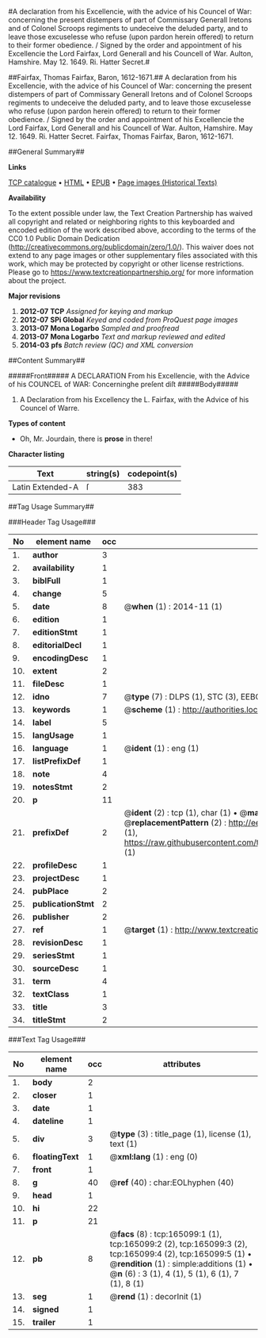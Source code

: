 #A declaration from his Excellencie, with the advice of his Councel of War: concerning the present distempers of part of Commissary Generall Iretons and of Colonel Scroops regiments to undeceive the deluded party, and to leave those excuselesse who refuse (upon pardon herein offered) to return to their former obedience. / Signed by the order and appointment of his Excellencie the Lord Fairfax, Lord Generall and his Councell of War. Aulton, Hamshire. May 12. 1649. Ri. Hatter Secret.#

##Fairfax, Thomas Fairfax, Baron, 1612-1671.##
A declaration from his Excellencie, with the advice of his Councel of War: concerning the present distempers of part of Commissary Generall Iretons and of Colonel Scroops regiments to undeceive the deluded party, and to leave those excuselesse who refuse (upon pardon herein offered) to return to their former obedience. / Signed by the order and appointment of his Excellencie the Lord Fairfax, Lord Generall and his Councell of War. Aulton, Hamshire. May 12. 1649. Ri. Hatter Secret.
Fairfax, Thomas Fairfax, Baron, 1612-1671.

##General Summary##

**Links**

[TCP catalogue](http://www.ota.ox.ac.uk/tcp/)  • 
[HTML](http://tei.it.ox.ac.uk/tcp/Texts-HTML/free/A82/A82082.html)  • 
[EPUB](http://tei.it.ox.ac.uk/tcp/Texts-EPUB/free/A82/A82082.epub) • 
[Page images (Historical Texts)](https://historicaltexts.jisc.ac.uk/eebo-99864002e)

**Availability**

To the extent possible under law, the Text Creation Partnership has waived all copyright and related or neighboring rights to this keyboarded and encoded edition of the work described above, according to the terms of the CC0 1.0 Public Domain Dedication (http://creativecommons.org/publicdomain/zero/1.0/). This waiver does not extend to any page images or other supplementary files associated with this work, which may be protected by copyright or other license restrictions. Please go to https://www.textcreationpartnership.org/ for more information about the project.

**Major revisions**

1. __2012-07__ __TCP__ *Assigned for keying and markup*
1. __2012-07__ __SPi Global__ *Keyed and coded from ProQuest page images*
1. __2013-07__ __Mona Logarbo__ *Sampled and proofread*
1. __2013-07__ __Mona Logarbo__ *Text and markup reviewed and edited*
1. __2014-03__ __pfs__ *Batch review (QC) and XML conversion*

##Content Summary##

#####Front#####
A DECLARATION From his Excellencie, with the Advice of his COUNCEL of WAR: Concerninghe preſent diſt
#####Body#####

1. A Declaration from his Excellency the L. Fairfax, with the Advice of his Councel of Warre.

**Types of content**

  * Oh, Mr. Jourdain, there is **prose** in there!

**Character listing**


|Text|string(s)|codepoint(s)|
|---|---|---|
|Latin Extended-A|ſ|383|

##Tag Usage Summary##

###Header Tag Usage###

|No|element name|occ|attributes|
|---|---|---|---|
|1.|__author__|3||
|2.|__availability__|1||
|3.|__biblFull__|1||
|4.|__change__|5||
|5.|__date__|8| @__when__ (1) : 2014-11 (1)|
|6.|__edition__|1||
|7.|__editionStmt__|1||
|8.|__editorialDecl__|1||
|9.|__encodingDesc__|1||
|10.|__extent__|2||
|11.|__fileDesc__|1||
|12.|__idno__|7| @__type__ (7) : DLPS (1), STC (3), EEBO-CITATION (1), PROQUEST (1), VID (1)|
|13.|__keywords__|1| @__scheme__ (1) : http://authorities.loc.gov/ (1)|
|14.|__label__|5||
|15.|__langUsage__|1||
|16.|__language__|1| @__ident__ (1) : eng (1)|
|17.|__listPrefixDef__|1||
|18.|__note__|4||
|19.|__notesStmt__|2||
|20.|__p__|11||
|21.|__prefixDef__|2| @__ident__ (2) : tcp (1), char (1)  •  @__matchPattern__ (2) : ([0-9\-]+):([0-9IVX]+) (1), (.+) (1)  •  @__replacementPattern__ (2) : http://eebo.chadwyck.com/downloadtiff?vid=$1&page=$2 (1), https://raw.githubusercontent.com/textcreationpartnership/Texts/master/tcpchars.xml#$1 (1)|
|22.|__profileDesc__|1||
|23.|__projectDesc__|1||
|24.|__pubPlace__|2||
|25.|__publicationStmt__|2||
|26.|__publisher__|2||
|27.|__ref__|1| @__target__ (1) : http://www.textcreationpartnership.org/docs/. (1)|
|28.|__revisionDesc__|1||
|29.|__seriesStmt__|1||
|30.|__sourceDesc__|1||
|31.|__term__|4||
|32.|__textClass__|1||
|33.|__title__|3||
|34.|__titleStmt__|2||


###Text Tag Usage###

|No|element name|occ|attributes|
|---|---|---|---|
|1.|__body__|2||
|2.|__closer__|1||
|3.|__date__|1||
|4.|__dateline__|1||
|5.|__div__|3| @__type__ (3) : title_page (1), license (1), text (1)|
|6.|__floatingText__|1| @__xml:lang__ (1) : eng (0)|
|7.|__front__|1||
|8.|__g__|40| @__ref__ (40) : char:EOLhyphen (40)|
|9.|__head__|1||
|10.|__hi__|22||
|11.|__p__|21||
|12.|__pb__|8| @__facs__ (8) : tcp:165099:1 (1), tcp:165099:2 (2), tcp:165099:3 (2), tcp:165099:4 (2), tcp:165099:5 (1)  •  @__rendition__ (1) : simple:additions (1)  •  @__n__ (6) : 3 (1), 4 (1), 5 (1), 6 (1), 7 (1), 8 (1)|
|13.|__seg__|1| @__rend__ (1) : decorInit (1)|
|14.|__signed__|1||
|15.|__trailer__|1||
